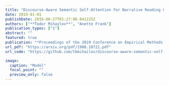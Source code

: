 ```yaml
---
title: "Discourse-Aware Semantic Self-Attention For Narrative Reading Comprehension"
date: 2019-01-01
publishDate: 2019-08-27T01:27:06.041225Z
authors: ["**Todor Mihaylov**", "Anette Frank"]
publication_types: ["1"]
abstract: ""
featured: true
publication: "*Proceedings of the 2019 Conference on Empirical Methods in Natural Language Processing and 9th International Joint Conference on Natural Language Processing, EMNLP-IJCNLP 2019*"
url_pdf: "https://arxiv.org/pdf/1908.10721.pdf"
url_code: "https://github.com/tbmihailov/discourse-aware-semantic-self-attention" 

image:
  caption: "Model"
  focal_point: ""
  preview_only: false
---
```

